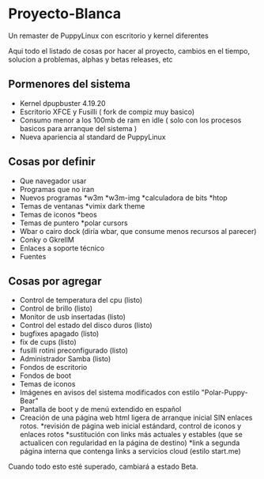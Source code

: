 # Proyecto-Blanca
Un remaster de PuppyLinux con escritorio y kernel diferentes

Aqui todo el listado de cosas por hacer al proyecto, cambios en el tiempo, solucion a problemas, alphas y betas releases, etc
## Pormenores del sistema ## 
- Kernel dpupbuster 4.19.20
- Escritorio XFCE y Fusilli ( fork de compiz muy basico)
- Consumo menor a los 100mb de ram en idle ( solo con los procesos basicos para arranque del sistema )
- Nueva apariencia al standard de PuppyLinux
## Cosas por definir ##
- Que navegador usar 
- Programas que no iran
- Nuevos programas 
  *w3m
  *w3m-img
  *calculadora de bits
  *htop
- Temas de ventanas
  *vimix dark theme
- Temas de iconos
  *beos
- Temas de puntero
  *polar cursors
- Wbar o cairo dock (diría wbar, que consume menos recursos al parecer)
- Conky o GkrellM
- Enlaces a soporte técnico
- Fuentes 

## Cosas por agregar ##
- Control de temperatura del cpu (listo)
- Control de brillo (listo)
- Monitor de usb insertadas (listo)
- Control del estado del disco duros (listo)
- bugfixes apagado (listo)
- fix de cups (listo)
- fusilli rotini preconfigurado (listo)
- Administrador Samba (listo)
- Fondos de escritorio
- Fondos de boot
- Temas de iconos
- Imágenes en avisos del sistema modificados con estilo "Polar-Puppy-Bear"
- Pantalla de boot y de menú extendido en español
- Creación de una página web html ligera de arranque inicial SIN enlaces rotos.
  *revisión de página web inicial estándard, control de iconos y enlaces rotos
  *sustitución con links más actuales y estables (que se actualicen con regularidad en la página de destino)
  *link a segunda página interna que contenga links a servicios cloud (estilo start.me)



Cuando todo esto esté superado, cambiará a estado Beta.

